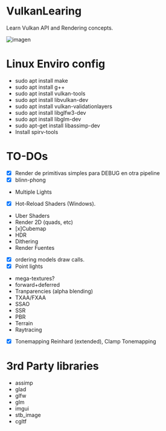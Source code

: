 # VulkanLearing
Learn Vulkan API and Rendering concepts.

![imagen](https://github.com/javiglesias/VulkanLearing/assets/9042602/15c0e142-f0a9-4765-b079-db5975ab37dc)


# Linux Enviro config
- sudo apt install make
- sudo apt install g++
- sudo apt install vulkan-tools
- sudo apt install libvulkan-dev
- sudo apt install vulkan-validationlayers
- sudo apt install libglfw3-dev
- sudo apt install libglm-dev
- sudo apt-get install libassimp-dev
- Install spirv-tools


# TO-DOs

- [x] Render de primitivas simples para DEBUG en otra pipeline
- [x] blinn-phong
- Multiple Lights
- [x] Hot-Reload Shaders (Windows).
- Uber Shaders
- Render 2D (quads, etc)
- [x]Cubemap
- HDR
- Dithering
- Render Fuentes
- [x] ordering models draw calls.
- [x] Point lights
- mega-textures?
- forward+deferred
- Tranparencies (alpha blending)
- TXAA/FXAA
- SSAO
- SSR
- PBR
- Terrain
- Raytracing
- [x] Tonemapping Reinhard (extended), Clamp Tonemapping

# 3rd Party libraries
 - assimp
 - glad
 - glfw
 - glm
 - imgui
 - stb_image
 - cgltf
